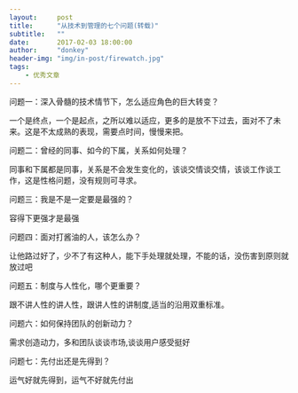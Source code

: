 ```yaml
---
layout:     post
title:      "从技术到管理的七个问题(转载)"
subtitle:   ""
date:       2017-02-03 18:00:00
author:     "donkey"
header-img: "img/in-post/firewatch.jpg"
tags:
    - 优秀文章
---
```


问题一：深入骨髓的技术情节下，怎么适应角色的巨大转变？

一个是终点，一个是起点，之所以难以适应，更多的是放不下过去，面对不了未来。这是不太成熟的表现，需要点时间，慢慢来把。

问题二：曾经的同事、如今的下属，关系如何处理？

同事和下属都是同事，关系是不会发生变化的，该谈交情谈交情，该谈工作谈工作，这是性格问题，没有规则可寻求。

问题三：我是不是一定要是最强的？

容得下更强才是最强

问题四：面对打酱油的人，该怎么办？

让他路过好了，少不了有这种人，能下手处理就处理，不能的话，没伤害到原则就放过吧

问题五：制度与人性化，哪个更重要？

跟不讲人性的讲人性，跟讲人性的讲制度,适当的沿用双重标准。

问题六：如何保持团队的创新动力？

需求创造动力，多和团队谈谈市场,谈谈用户感受挺好

问题七：先付出还是先得到？

运气好就先得到，运气不好就先付出